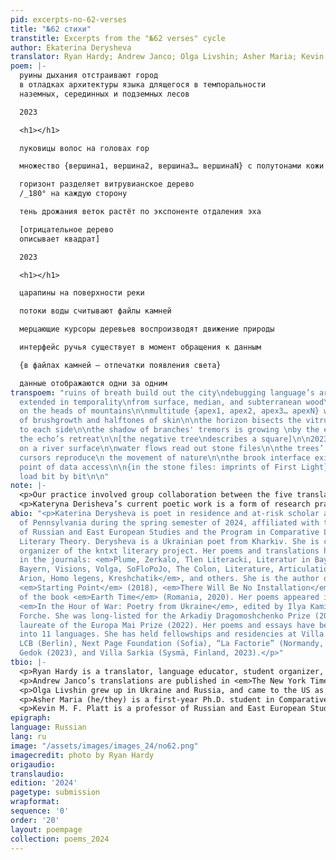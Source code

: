 ```yaml
---
pid: excerpts-no-62-verses
title: "№62 стихи"
transtitle: Excerpts from the "№62 verses" cycle
author: Ekaterina Derysheva
translator: Ryan Hardy; Andrew Janco; Olga Livshin; Asher Maria; Kevin M. F. Platt
poem: |-
  руины дыхания отстраивают город
  в отладках архитектуры языка длящегося в темпоральности
  наземных, серединных и подземных лесов

  2023

  <h1></h1>

  луковицы волос на головах гор

  множество {вершина1, вершина2, вершина3… вершинаN} с полутонами кожи и веснушками зарослей

  горизонт разделяет витрувианское дерево
  /_180° на каждую сторону

  тень дрожания веток растёт по экспоненте отдаления эха

  [отрицательное дерево
  описывает квадрат]

  2023

  <h1></h1>

  царапины на поверхности реки

  потоки воды считывают файлы камней

  мерцающие курсоры деревьев воспроизводят движение природы

  интерфейс ручья существует в момент обращения к данным

  {в файлах камней – отпечатки появления света}

  данные отображаются одни за одним
transpoem: "ruins of breath build out the city\ndebugging language’s architecture,
  extended in temporality\nfrom surface, median, and subterranean wood\n\n2023\n\n<h1></h1>\n\nfollicles
  on the heads of mountains\n\nmultitude {apex1, apex2, apex3… apexN} with\nfreckles
  of brushgrowth and halftones of skin\n\nthe horizon bisects the vitruvian pine\n/_180°
  to each side\n\nthe shadow of branches' tremors is growing \nby the exponent of
  the echo’s retreat\n\n[the negative tree\ndescribes a square]\n\n2023\n\n<h1></h1>\n\nscratches
  on a river surface\n\nwater flows read out stone files\n\nthe trees’ flickering
  cursors reproduce\n the movement of nature\n\nthe brook interface exists at the
  point of data access\n\n{in the stone files: imprints of First Light}\n\nthe data
  load bit by bit\n\n"
note: |-
  <p>Our practice involved group collaboration between the five translators and the poet Kateryna Derysheva. We each chose initial translations to draft for the poems and then met to collectively finalize them alongside Kateryna. This process involved having Kateryna read the original poems in Russian and providing invaluable commentary on her word choice and intended images. Translators are listed in alphabetical order to reflect the collective nature of our work.</p>
  <p>Kateryna Derisheva’s current poetic work is a form of research practice, oriented at once towards the poet’s own position in language, and towards the languages that surround her: everyday, technical, professional, etc. One may take, for example, her poem “[lake icing over]” (“[<span lang="ru">замерзающее озеро</span>]). In Kateryna’s account of work on this poem, it began with contemplation of “a metaphor that was chasing me— the image of a lake as the cornea of an eye” as well as the image of “a tree growing out of the pupil.” She proceeded with consultation of specialized writing on biology and of dictionaries. Associations with surveillance cameras and retractable lenses followed. Work continued through a series of additional ruminations on what the lake-cornea sees or does not see—snow, or a peculiar negative, reversed snow. Finally, work on the poem led to an additional set of associations relating to the process of recording an image on a bitmap. The end result is a chain of signification, linked together by grammar and a logic that is less that of a dream and closer to that of a poetic “dictionary of collocation”—an experimental exploration of the linguistically possible at the intersection of polyvocal linguistic practices.</p>
abio: "<p>Katerina Derysheva is poet in residence and at-risk scholar at the University
  of Pennsylvania during the spring semester of 2024, affiliated with the Department
  of Russian and East European Studies and the Program in Comparative Literature and
  Literary Theory. Derysheva is a Ukrainian poet from Kharkiv. She is co-founder and
  organizer of the kntxt literary project. Her poems and translations have been published
  in the journals: <em>Plume, Zerkalo, Tlen Literacki, Literatur in Bayern, Literaturportal
  Bayern, Visions, Volga, SoFloPoJo, The Colon, Literature, Articulation, New Coast,
  Arion, Homo legens, Kreshchatik</em>, and others. She is the author of the books
  <em>Starting Point</em> (2018), <em>There Will Be No Installation</em> (2023); co-author
  of the book <em>Earth Time</em> (Romania, 2020). Her poems appeared in the anthology
  <em>In the Hour of War: Poetry from Ukraine</em>, edited by Ilya Kaminsky and Carolyn
  Forche. She was long-listed for the Arkadiy Dragomoshchenko Prize (2019) and is
  laureate of the Europa Mai Prize (2022). Her poems and essays have been translated
  into 11 languages. She has held fellowships and residencies at Villa Concordia (Bamberg),
  LCB (Berlin), Next Page Foundation (Sofia), “La Factorie” (Normandy, 2023), Lübeck
  Gedok (2023), and Villa Sarkia (Sysmä, Finland, 2023).</p>"
tbio: |-
  <p>Ryan Hardy is a translator, language educator, student organizer, and recent graduate of the University of Pennsylvania, where he focused on Russian and Eastern European Studies. He has held various writing and editing positions for the School of Russian and Asian Studies, Pomona College’s <em>Vestnik</em>, and <em>DoubleSpeak Magazine</em>. Ryan’s research interests lie at the intersections of historical memory, identity-based conflict, and countercultural movements in Central/Eastern Europe and Eurasia. Most recently, Ryan’s work has focused on collective memory of the Czechoslovak-founded Interhelpo labor cooperative in Bishkek, Kyrgyzstan. Ryan translates across genres, ranging from poetry and prose to memoir and articles from Russian civil society.</p>
  <p>Andrew Janco’s translations are published in <em>The New York Times, Ploughshares</em>, and other journals, and are included in the anthology <em>Words for War: New Poems from Ukraine</em>. With Olga Livshin, he is the co-translator of <em>A Man Only Needs a Room</em>, a volume of Vladimir Gandelsman's poetry (2022), and <em>Today Is a Different War</em> by Lyudmyla Khersonska (2023).</p>
  <p>Olga Livshin grew up in Ukraine and Russia, and came to the US as a teenager. Her poetry, essays, translations and interviews appear in the <em>New York Times, Ploughshares, The Rumpus, the Kenyon Review</em>, and other journals. She is the author of <em>A Life Replaced: Poems with Translations from Anna Akhmatova and Vladimir Gandelsman</em> (Poets & Traitors Press, 2019). Livshin co-translated <em>Today is a Different War</em> by the Ukrainian poet Lyudmyla Khersonska (Arrowsmith Press, 2023) and <em>A Man Only Needs a Room</em> by the Russian-American poet Vladimir Gandelsman (New Meridian Arts, 2022). As a Consulting Poetry Editor for <em>Mukoli: A Journal for Peace</em>, she reviews poetry from marginalized, conflict-affected communities and collectives across the world. She holds a Ph.D. in Slavic Languages and in Literatures and taught at the university level for over a decade before focusing on teaching and practicing creative writing.</p>
  <p>Asher Maria (he/they) is a first-year Ph.D. student in Comparative Literature & Literary Theory and 2023-2024 Vartan Gregorian Humanities Graduate Fellow at the University of Pennsylvania. As a comparativist, Asher is primarily interested in decolonial research at the intersection of Baltic, Lusophone, and Slavic studies. His planned dissertation looks at how the literature of Lithuanian, Polish, Russian, and Ukrainian migrants in Brazil reflects these communities’ role in the development of Brazilian national identity. They also have a background in translating from Lithuanian and Russian.</p>
  <p>Kevin M. F. Platt is a professor of Russian and East European Studies at the University of Pennsylvania and graduate chair of the Program in Comparative Literature and Literary Theory. His scholarly work focuses on Russian and East European poetry, culture, and history. His translations of Russophone and Latvian poetry have appeared in <em>World Literature Today, Jacket2, Fence</em>, and other journals. He is the author or editor of several scholarly books, the most recent of which is <em>Border Conditions: Russian-Speaking Latvians Between World Orders</em> (2024). He has contributed to a number of volumes of poetry in translation, including <em>Hit Parade: The Orbita Group</em> (2015), for which he served as lead translator and editor. He also has organized the intermittent Russophone poetry translation symposium Your Language My Ear at the University of Pennsylvania and elsewhere.</p>
epigraph:
language: Russian
lang: ru
image: "/assets/images/images_24/no62.png"
imagecredit: photo by Ryan Hardy
origaudio:
translaudio:
edition: '2024'
pagetype: submission
wrapformat:
sequence: '0'
order: '20'
layout: poempage
collection: poems_2024
---
```

